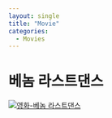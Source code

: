 ```yaml
---
layout: single
title: "Movie"
categories:
  - Movies
---
```


# 베놈 라스트댄스
[![영화-베놈 라스트댄스](https://search.pstatic.net/common?quality=75&direct=true&src=https%3A%2F%2Fmovie-phinf.pstatic.net%2F20241004_164%2F1728004299043UsL09_JPEG%2Fmovie_image.jpg)](https://tvwiki22.com/movie/19074)
